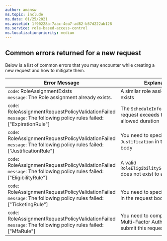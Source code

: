 ```yaml
---
author: amansw
ms.topic: include
ms.date: 01/25/2021
ms.assetid: 1f90228a-7aac-4ea7-ad82-b57d222ab128
ms.service: role-based-access-control
ms.localizationpriority: medium
---
```


## Common errors returned for a new request

Below is a list of common errors that you may encounter while creating a new request and how to mitigate them.

| Error Message | Explanantion | Mitigation |
|---------------|--------------|------------|
|`code`: RoleAssignmentExists<br>`message`: The Role assignment already exists. | A similar role assignment already exists | You can `GET` this role assignment and verify its schedule.
|`code`: RoleAssignmentRequestPolicyValidationFailed<br>`message`: The following policy rules failed: [\"ExpirationRule\"] | The `ScheduleInfo` specified in the request exceeds the maximum allowed duration | You can `GET` the [RoleManagementPolicy](privileged-role-policy-rest-sample.md) for this `RoleDefinitionId` and check the `RoleManagementPolicyExpirationRule`
|`code`: RoleAssignmentRequestPolicyValidationFailed<br>`message`: The following policy rules failed: [\"JustificationRule\"] | You need to specify a `Justification` in the request body | You can `GET` the [RoleManagementPolicy](privileged-role-policy-rest-sample.md) for this `RoleDefinitionId` and check the `RoleManagementPolicyEnablementRule` 
|`code`: RoleAssignmentRequestPolicyValidationFailed<br>`message`: The following policy rules failed: [\"EligibilityRule\"] | A valid `RoleEligibilityScheduleInstance` does not exist to activate this role | A resource admin needs to create a [`RoleEligibilityScheduleRequest`](privileged-role-eligibility-rest-sample.md) for this principal
|`code`: RoleAssignmentRequestPolicyValidationFailed<br>`message`: The following policy rules failed: [\"TicketingRule\"] | You need to specify a `TicketInfo` in the request body | You can `GET` the [RoleManagementPolicy](privileged-role-policy-rest-sample.md) for this `RoleDefinitionId` and check the `RoleManagementPolicyEnablementRule` 
|`code`: RoleAssignmentRequestPolicyValidationFailed<br>`message`: The following policy rules failed: [\"MfaRule\"] | You need to complete Azure Multi-Factor Authentication to submit this request | You can `GET` the [RoleManagementPolicy](privileged-role-policy-rest-sample.md) for this `RoleDefinitionId` and check the `RoleManagementPolicyEnablementRule` 
